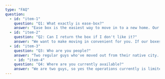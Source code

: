 ```yaml
---
type: "FAQ"
question:
  - id: "item-1"
    question: "Q1: What exactly is ease-box?"
    answer: "Ease box is the easiest way to move in to a new home. Our boxes cover all the small necessities that you might require while moving in to a new home. We are just starting out so if you have any suggestions, please send them to us."
  - id: "item-2"
    question: "Q2: Can I return the box if I don't like it?"
    answer: "We want to make moving in convenient for you. If our boxes don't make that happen, we will take them back and refund you. No questions asked. Just contact us within 30 days of receiving the box."
  - id: "item-3"
    question: "Q3: Who are you people?"
    answer: "Two regular guys who've moved out from their native city. Mandar and Vedant moved from our hometown a couple of years ago. We were really exited to face the brave new world at first but sometimes the small things suck the fun out of everything. That's how we came up with this idea in the first place."
	- id: "item-4"
    question: "Q4: Where are you currently available?"
    answer: "We are two guys, so yes the operations currently is limited. We can currently serve our customers only in Pune and Bangalore. Let's hope we can earn enough to add more members and serve in more cities."
---
```

